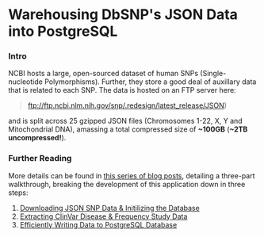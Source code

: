# Warehousing DbSNP's JSON Data into PostgreSQL

### Intro
NCBI hosts a large, open-sourced dataset of human SNPs (Single-nucleotide Polymorphisms). Further, they store a good deal of auxillary data that is related to each SNP. The data is hosted on an FTP server here:

> ftp://ftp.ncbi.nlm.nih.gov/snp/.redesign/latest_release/JSON)

and is split across 25 gzipped JSON files (Chromosomes 1-22, X, Y and Mitochondrial DNA), amassing a total compressed size of **~100GB** (**~2TB uncompressed!**).

### Further Reading
More details can be found in [this series of blog posts](http://localhost:4000/warehousing-DbSNP-Part-I-download-and-create-db), detailing a three-part walkthrough, breaking the development of this application down in three steps:
1. [Downloading JSON SNP Data & Initilizing the Database](http://thelaziestprogrammer.com/warehousing-DbSNP-Part-I-download-and-create-db)
2. [Extracting ClinVar Disease & Frequency Study Data](http://thelaziestprogrammer.com/warehousing-DbSNP-Part-II-parsing-RefSNP-JSON)
3. [Efficiently Writing Data to PostgreSQL Database](http://thelaziestprogrammer.com/warehousing-DbSNP-Part-III-bulk-inserting-SNP-data)

